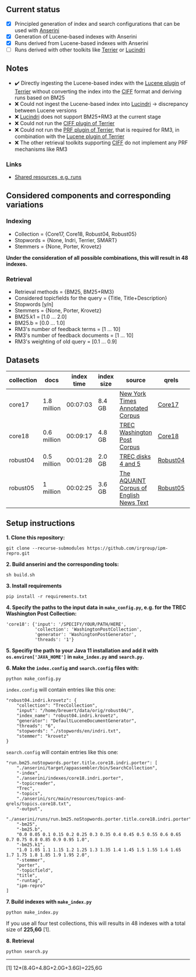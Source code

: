 ## Current status

- [x] Principled generation of index and search configurations that can be used with [Anserini](https://github.com/castorini/anserini)
- [x] Generation of Lucene-based indexes with Anserini
- [x] Runs derived from Lucene-based indexes with Anserini
- [ ] Runs derived with other toolkits like [Terrier](https://github.com/terrier-org/terrier-core) or [Lucindri](https://github.com/lemurproject/Lucindri)

## Notes

- :heavy_check_mark: Directly ingesting the Lucene-based index with the [Lucene plugin](https://github.com/terrierteam/terrier-lucene) of [Terrier](https://github.com/terrier-org/terrier-core) without converting the index into the [CIFF](https://github.com/osirrc/ciff) format and deriving runs based on BM25
- :x: Could not ingest the Lucene-based index into [Lucindri](https://github.com/lemurproject/Lucindri) &rarr; discrepancy between Lucene versions
- :x: [Lucindri](https://github.com/lemurproject/Lucindri) does not support BM25+RM3 at the current stage
- :x: Could not run the [CIFF plugin of Terrier](https://github.com/terrierteam/terrier-ciff)
- :x: Could not run the [PRF plugin of Terrier](https://github.com/terrierteam/terrier-prf), that is required for RM3, in combination with the [Lucene plugin of Terrier](https://github.com/terrierteam/terrier-lucene)
- :x: The other retrieval toolkits supporting [CIFF](https://github.com/osirrc/ciff) do not implement any PRF mechanisms like RM3

### Links

- [Shared resources, e.g. runs](https://th-koeln.sciebo.de/s/cP1ddwW4LpTN8y6)

## Considered components and corresponding variations

### Indexing

- Collection = {Core17, Core18, Robust04, Robust05}
- Stopwords = {None, Indri, Terrier, SMART}
- Stemmers = {None, Porter, Krovetz}

**Under the consideration of all possible combinations, this will result in 48 indexes.**

### Retrieval

- Retrieval methods = {BM25, BM25+RM3}
- Considered topicfields for the query = {Title, Title+Description}
- Stopwords [y/n]
- Stemmers = {None, Porter, Krovetz}
- BM25.k1 = [1.0 ... 2.0]
- BM25.b = [0.0 ... 1.0]
- RM3's number of feedback terms = [1 ... 10]
- RM3's number of feedback documents = [1 ... 10]
- RM3's weighting of old query = [0.1 ... 0.9]

## Datasets

| collection | docs | index time | index size | source | qrels | topics | 
| --- | --- | --- | --- | --- | --- | --- |
| core17 | 1.8 million | 00:07:03 | 8.4 GB | [New York Times Annotated Corpus](https://catalog.ldc.upenn.edu/LDC2008T19)| [Core17](https://trec.nist.gov/data/core/qrels.txt)| [Core17](https://trec.nist.gov/data/core/core_nist.txt)|
| core18 | 0.6 million | 00:09:17 | 4.8 GB |[TREC Washington Post Corpus](https://trec.nist.gov/data/wapost/) | [Core18](https://trec.nist.gov/data/core/qrels2018.txt)| [Core18](https://trec.nist.gov/data/core/topics2018.txt)|
| robust04 | 0.5 million | 00:01:28 | 2.0 GB | [TREC disks 4 and 5](https://trec.nist.gov/data/cd45/index.html)| [Robust04](https://trec.nist.gov/data/robust/qrels.robust2004.txt)| [Robust04](https://trec.nist.gov/data/robust/04.testset.gz)|
| robust05 | 1 million | 00:02:25 | 3.6 GB | [The AQUAINT Corpus of English News Text](https://catalog.ldc.upenn.edu/LDC2002T31)| [Robust05](https://trec.nist.gov/data/robust/05/TREC2005.qrels.txt)| [Robust05](https://trec.nist.gov/data/robust/05/05.50.topics.txt)|

## Setup instructions

**1. Clone this repository:**
```
git clone --recurse-submodules https://github.com/irgroup/ipm-repro.git
```

**2. Build anserini and the corresponding tools:**
```
sh build.sh
```

**3. Install requirements**
```
pip install -r requirements.txt
```

**4. Specify the paths to the input data in `make_config.py`, e.g. for the TREC Washington Post Collection:**
```
'core18': {'input': '/SPECIFY/YOUR/PATH/HERE',
           'collection': 'WashingtonPostCollection',        
           'generator': 'WashingtonPostGenerator',
           'threads': '1'}
```

**5. Specifiy the path to your Java 11 installation and add it with `os.environ['JAVA_HOME']` in `make_index.py` and `search.py`.**

**6. Make the `index.config` and `search.config` files with:**
```
python make_config.py
```

`index.config` will contain entries like this one:

    "robust04.indri.krovetz": {
        "collection": "TrecCollection",
        "input": "/home/breuert/data/orig/robust04/",
        "index_name": "robust04.indri.krovetz",
        "generator": "DefaultLuceneDocumentGenerator",
        "threads": "6",
        "stopwords": "./stopwords/en/indri.txt",
        "stemmer": "krovetz"
    }

`search.config` will contain entries like this one:

    "run.bm25.noStopwords.porter.title.core18.indri.porter": [
        "./anserini/target/appassembler/bin/SearchCollection",
        "-index",
        "./anserini/indexes/core18.indri.porter",
        "-topicreader",
        "Trec",
        "-topics",
        "./anserini/src/main/resources/topics-and-qrels/topics.core18.txt",
        "-output",
        "./anserini/runs/run.bm25.noStopwords.porter.title.core18.indri.porter",
        "-bm25",
        "-bm25.b",
        "0.0 0.05 0.1 0.15 0.2 0.25 0.3 0.35 0.4 0.45 0.5 0.55 0.6 0.65 0.7 0.75 0.8 0.85 0.9 0.95 1.0",
        "-bm25.k1",
        "1.0 1.05 1.1 1.15 1.2 1.25 1.3 1.35 1.4 1.45 1.5 1.55 1.6 1.65 1.7 1.75 1.8 1.85 1.9 1.95 2.0",
        "-stemmer",
        "porter",
        "-topicfield",
        "title",
        "-runtag",
        "ipm-repro"
    ]

**7. Build indexes with `make_index.py`**
```
python make_index.py
```

If you use all four test collections, this will results in 48 indexes with a total size of **225,6G** [1].

**8. Retrieval**
```
python search.py
```

---
[1]  12*(8.4G+4.8G+2.0G+3.6G)=225,6G